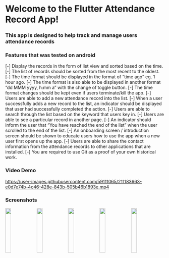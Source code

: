 # Welcome to the Flutter Attendance Record App!

### This app is designed to help track and manage users attendance records

### Features that was tested on android

 [-] Display the records in the form of list view and sorted based on the time.
 [-] The list of records should be sorted from the most recent to the oldest.
 [-] The time format should be displayed in the format of “time ago” eg. 1 hour ago.
 [-] The time format is also able to be displayed in another format “dd MMM yyyy, h:mm a” with the change of toggle button.
 [-] The time format changes should be kept even if users terminate/kill the app.
 [-] Users are able to add a new attendance record into the list.
 [-] When a user successfully adds a new record to the list, an indicator should be displayed that user had successfully completed the action.
 [-] Users are able to search through the list based on the keyword that users key in.
 [-] Users are able to see a particular record in another page.
 [-] An indicator should inform the user that “You have reached the end of the list” when the user scrolled to the end of the list.
 [-] An onboarding screen / introduction screen should be shown to educate users how to use the app when a new user first opens up the app.
 [-] Users are able to share the contact information from the attendance records to other applications that are installed.
 [-] You are required to use Git as a proof of your own historical work.


### Video Demo 
 
https://user-images.githubusercontent.com/59111065/211183663-e0d7e74b-4c46-428e-843b-505b46b1893e.mp4

### Screenshots
<p float="left" align="justify">
  <img src="https://user-images.githubusercontent.com/59111065/211183208-cd730261-152d-4e49-9fae-5ef0e6aa944f.jpg" width=19% height=19%>
  <img src="https://user-images.githubusercontent.com/59111065/211183415-eeb93976-ec04-4132-a893-67d1b331bdff.jpg" width=19% height=19%>
  <img src="https://user-images.githubusercontent.com/59111065/211183418-6d7e8c13-66d7-4746-8860-546572277a87.jpg" width=19% height=19%>
  <img src="https://user-images.githubusercontent.com/59111065/211183574-7db9d6e2-857d-452c-9ddd-39619aad1fc1.jpg" width=19% height=19%>
  <img src="https://user-images.githubusercontent.com/59111065/211183576-3b16fab0-4a82-423e-8bf1-25d760596cfc.jpg" width=19% height=19%>
</p>